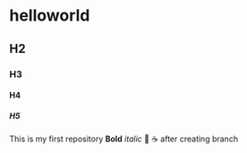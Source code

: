# helloworld
## H2
### H3
#### H4
##### H5

This is my first repository
**Bold**
*italic*
:pizza:
:coffee: after creating branch
